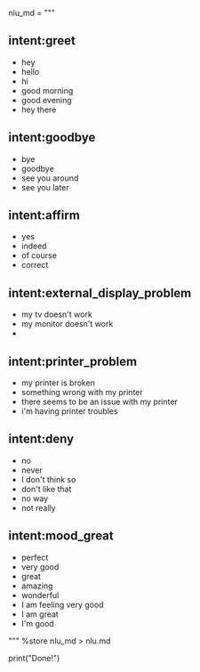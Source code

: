 nlu_md = """
## intent:greet
- hey
- hello
- hi
- good morning
- good evening
- hey there

## intent:goodbye
- bye
- goodbye
- see you around
- see you later

## intent:affirm
- yes
- indeed
- of course
- correct

## intent:external_display_problem
- my tv doesn't work
- my monitor doesn't work
- 

## intent:printer_problem
- my printer is broken
- something wrong with my printer
- there seems to be an issue with my printer
- i'm having printer troubles

## intent:deny
- no
- never
- I don't think so
- don't like that
- no way
- not really


## intent:mood_great
- perfect
- very good
- great
- amazing
- wonderful
- I am feeling very good
- I am great
- I'm good


"""
%store nlu_md > nlu.md

print("Done!")
